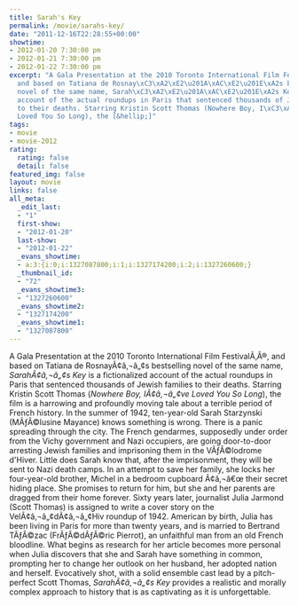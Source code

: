 ```yaml
---
title: Sarah's Key
permalink: /movie/sarahs-key/
date: "2011-12-16T22:28:55+00:00"
showtime:
- 2012-01-20 7:30:00 pm
- 2012-01-21 7:30:00 pm
- 2012-01-22 7:30:00 pm
excerpt: "A Gala Presentation at the 2010 Toronto International Film Festival\xC3\u201A\xC2\xAE,
  and based on Tatiana de Rosnay\xC3\xA2\xE2\u201A\xAC\xE2\u201E\xA2s bestselling
  novel of the same name, Sarah\xC3\xA2\xE2\u201A\xAC\xE2\u201E\xA2s Key is a fictionalized
  account of the actual roundups in Paris that sentenced thousands of Jewish families
  to their deaths. Starring Kristin Scott Thomas (Nowhere Boy, I\xC3\xA2\xE2\u201A\xAC\xE2\u201E\xA2ve
  Loved You So Long), the [&hellip;]"
tags:
- movie
- movie-2012
rating:
  rating: false
  detail: false
featured_img: false
layout: movie
links: false
all_meta:
  _edit_last:
  - "1"
  first-show:
  - "2012-01-20"
  last-show:
  - "2012-01-22"
  _evans_showtime:
  - a:3:{i:0;i:1327087800;i:1;i:1327174200;i:2;i:1327260600;}
  _thumbnail_id:
  - "72"
  _evans_showtime3:
  - "1327260600"
  _evans_showtime2:
  - "1327174200"
  _evans_showtime1:
  - "1327087800"
---
```


A Gala Presentation at the 2010 Toronto International Film FestivalÃ‚Â®, and based on Tatiana de RosnayÃ¢â‚¬â„¢s bestselling novel of the same name, *SarahÃ¢â‚¬â„¢s Key* is a fictionalized account of the actual roundups in Paris that sentenced thousands of Jewish families to their deaths. Starring Kristin Scott Thomas (*Nowhere Boy, IÃ¢â‚¬â„¢ve Loved You So Long*), the film is a harrowing and profoundly moving tale about a terrible period of French history. In the summer of 1942, ten-year-old Sarah Starzynski (MÃƒÂ©lusine Mayance) knows something is wrong. There is a panic spreading through the city. The French gendarmes, supposedly under order from the Vichy government and Nazi occupiers, are going door-to-door arresting Jewish families and imprisoning them in the VÃƒÂ©lodrome d'Hiver. Little does Sarah know that, after the imprisonment, they will be sent to Nazi death camps. In an attempt to save her family, she locks her four-year-old brother, Michel in a bedroom cupboard Ã¢â‚¬â€œ their secret hiding place. She promises to return for him, but she and her parents are dragged from their home forever. Sixty years later, journalist Julia Jarmond (Scott Thomas) is assigned to write a cover story on the VelÃ¢â‚¬â„¢dÃ¢â‚¬â„¢Hiv roundup of 1942. American by birth, Julia has been living in Paris for more than twenty years, and is married to Bertrand TÃƒÂ©zac (FrÃƒÂ©dÃƒÂ©ric Pierrot), an unfaithful man from an old French bloodline. What begins as research for her article becomes more personal when Julia discovers that she and Sarah have something in common, prompting her to change her outlook on her husband, her adopted nation and herself. Evocatively shot, with a solid ensemble cast lead by a pitch-perfect Scott Thomas, *SarahÃ¢â‚¬â„¢s Key* provides a realistic and morally complex approach to history that is as captivating as it is unforgettable.